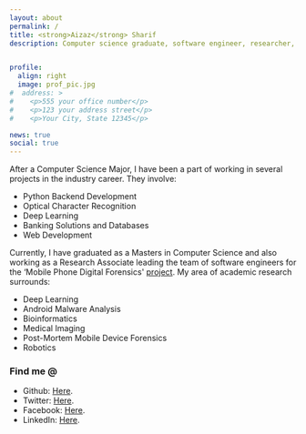 ```yaml
---
layout: about
permalink: /
title: <strong>Aizaz</strong> Sharif
description: Computer science graduate, software engineer, researcher, and a ceaseless student. 


profile:
  align: right
  image: prof_pic.jpg
#  address: >
#    <p>555 your office number</p>
#    <p>123 your address street</p>
#    <p>Your City, State 12345</p>

news: true
social: true
---
```


After a Computer Science Major, I have been a part of working in several projects in the industry career. They involve: 

 - Python Backend Development
 - Optical Character Recognition
 - Deep Learning
 - Banking Solutions and Databases
 - Web Development 
 
Currently, I have graduated as a Masters in Computer Science and also working as a Research Associate leading the team of software engineers for the ‘Mobile Phone Digital Forensics' [project][7]. My area of  academic research surrounds:
 - Deep Learning 
 - Android Malware Analysis
 - Bioinformatics
 - Medical Imaging
 - Post-Mortem Mobile Device Forensics
 - Robotics

### Find me @

* Github: [Here][3].
* Twitter: [Here][4].
* Facebook: [Here][5].
* LinkedIn: [Here][6].




[1]: https://r6.tracker.network/profile/pc/Legend27...
[2]: https://medium.com/@AizazSharif420
[3]: https://github.com/AizazSharif
[4]: https://twitter.com/AizazSharif420
[5]: https://www.facebook.com/AizazSharif
[6]: https://www.linkedin.com/in/aizazsharif/
[7]: http://www.nccs.pk/

